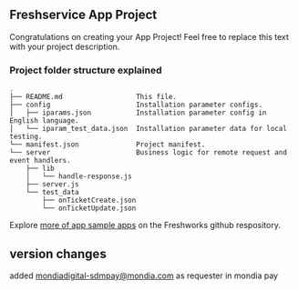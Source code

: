 ## Freshservice App Project

Congratulations on creating your App Project! Feel free to replace this text with your project description.

### Project folder structure explained

    .
    ├── README.md                  This file.
    ├── config                     Installation parameter configs.
    │   ├── iparams.json           Installation parameter config in English language.
    │   └── iparam_test_data.json  Installation parameter data for local testing.
    └── manifest.json              Project manifest.
    └── server                     Business logic for remote request and event handlers.
        ├── lib
        │   └── handle-response.js
        ├── server.js
        └── test_data
            ├── onTicketCreate.json
            └── onTicketUpdate.json

Explore [more of app sample apps](https://community.developers.freshworks.com/t/freshworks-sample-apps/3604) on the Freshworks github respository.

## version changes
added mondiadigital-sdmpay@mondia.com as requester in mondia pay